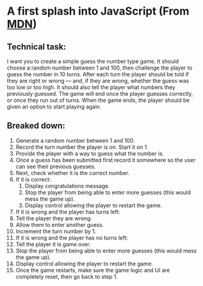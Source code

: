 # A first splash into JavaScript (From [MDN](https://developer.mozilla.org/en-US/docs/Learn/JavaScript/First_steps/A_first_splash))

## Technical task:

I want you to create a simple guess the number type game. It should choose a random number between 1 and 100, then challenge the player to guess the number in 10 turns. After each turn the player should be told if they are right or wrong — and, if they are wrong, whether the guess was too low or too high. It should also tell the player what numbers they previously guessed. The game will end once the player guesses correctly, or once they run out of turns. When the game ends, the player should be given an option to start playing again.

## Breaked down:

1. Generate a random number between 1 and 100.
2. Record the turn number the player is on. Start it on 1.
3. Provide the player with a way to guess what the number is.
4. Once a guess has been submitted first record it somewhere so the user can see their previous guesses.
5. Next, check whether it is the correct number.
6. If it is correct:
   1. Display congratulations message.
   2. Stop the player from being able to enter more guesses (this would mess the game up).
   3. Display control allowing the player to restart the game.
7. If it is wrong and the player has turns left:
  1. Tell the player they are wrong.
  2. Allow them to enter another guess.
  3. Increment the turn number by 1.
8. If it is wrong and the player has no turns left:
  1. Tell the player it is game over.
  2. Stop the player from being able to enter more guesses (this would mess the game up).
  3. Display control allowing the player to restart the game.
9. Once the game restarts, make sure the game logic and UI are completely reset, then go back to step 1.
